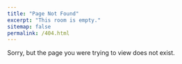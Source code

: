 ```yaml
---
title: "Page Not Found"
excerpt: "This room is empty."
sitemap: false
permalink: /404.html
---
```


Sorry, but the page you were trying to view does not exist.
